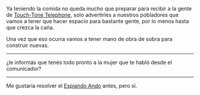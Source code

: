 Ya teniendo la comida no queda mucho que preparar para recibir a la gente de [Touch-Tone Telephone](Touch-Tone%20Telephone.md), solo advertirles a nuestros pobladores que vamos a tener que hacer espacio para bastante gente, por lo menos hasta que crezca la caña. 

Una vez que eso ocurra vamos a tener mano de obra de sobra para construir nuevas.

---

¿le informás que tenés todo pronto a la mujer que te habló desde el comunicador?

---

Me gustaría resolver el [Espiando Ando](Espiando%20Ando.md) antes, pero sí.
